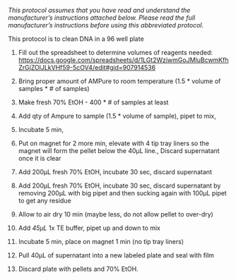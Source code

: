 *This protocol assumes that you have read and understand the manufacturer’s instructions attached below.  Please read the full manufacturer’s instructions before using this abbreviated protocol.*

This protocol is to clean DNA in a 96 well plate

1. Fill out the spreadsheet to determine volumes of reagents needed:
  https://docs.google.com/spreadsheets/d/1LGt2WziwmGoJMluBcwmKfhZrGjZOlJLkVHf59-5cOV4/edit#gid=907914536

2. Bring proper amount of AMPure to room temperature  (1.5 * volume of samples * # of samples)
3. Make fresh 70% EtOH - 400 * # of samples at least
4. Add qty of Ampure to sample (1.5 * volume of sample), pipet to mix,
5. Incubate 5 min,
6. Put on magnet for 2 more min, elevate with 4 tip tray liners so the magnet will form the pellet below the 40µL line., Discard supernatant once it is clear
7. Add 200µL fresh 70% EtOH, incubate 30 sec, discard supernatant
8. Add 200µL fresh 70% EtOH, incubate 30 sec, discard supernatant by removing 200µL with big pipet and then sucking again with 100µL pipet to get any residue
9. Allow to air dry 10 min (maybe less, do not allow pellet to over-dry)
10. Add *45µL* 1x TE buffer, pipet up and down to mix
11. Incubate 5 min, place on magnet 1 min (no tip tray liners)
12. Pull 40µL of supernatant into a new labeled plate and seal with film
13. Discard plate with pellets and 70% EtOH.
